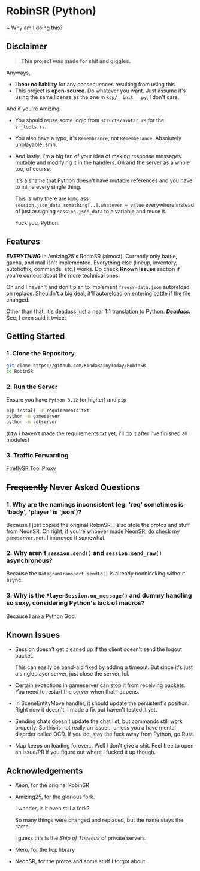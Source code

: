 # RobinSR (Python)
~ Why am I doing this?

## Disclaimer
> **This project was made for shit and giggles.**  

Anyways,
- **I bear no liability** for any consequences resulting from using this.
- This project is **open-source**. Do whatever you want. Just assume it's using the same license as the one in `kcp/__init__.py`, I don't care.

And if you're Amizing,

- You should reuse some logic from `structs/avatar.rs` for the `sr_tools.rs`.

- You also have a typo, it's `Remembrance`, not `Rememberance`. Absolutely unplayable, smh.

- And lastly, I'm a big fan of your idea of making response messages mutable and modifying it in the handlers. Oh and the server as a whole too, of course.
    
    It's a shame that Python doesn't have mutable references and you have to inline every single thing.
    
    This is why there are long ass `session.json_data.something[..].whatever = value` everywhere instead of just assigning `session.json_data` to a variable and reuse it.
    
    Fuck you, Python.

## Features
***EVERYTHING*** in Amizing25's RobinSR (almost). Currently only battle, gacha, and mail isn't implemented. Everything else (lineup, inventory, autohotfix, commands, etc.) works. Do check **Known Issues** section if you're curious about the more technical ones.

Oh and I haven't and don't plan to implement `freesr-data.json` autoreload on replace. Shouldn't a big deal, it'll autoreload on entering battle if the file changed.

Other than that, it's deadass just a near 1:1 translation to Python. ***Deadass.*** See, I even said it twice.

## Getting Started
### 1. Clone the Repository

```bash
git clone https://github.com/KindaRainyToday/RobinSR
cd RobinSR
```

### 2. Run the Server

Ensure you have `Python 3.12` (or higher) and `pip`

```bash
pip install -r requirements.txt
python -m gameserver
python -m sdkserver
```

(btw i haven't made the requirements.txt yet, i'll do it after i've finished all modules)

### 3. Traffic Forwarding

[FireflySR.Tool.Proxy](https://git.xeondev.com/YYHEggEgg/FireflySR.Tool.Proxy/archive/v2.0.0.zip)

## ~~Frequently~~ Never Asked Questions
### 1. Why are the namings inconsistent (eg: 'req' sometimes is 'body', 'player' is 'json')?
Because I just copied the original RobinSR. I also stole the protos and stuff from NeonSR. Oh right, if you're whoever made NeonSR, do check my `gameserver.net`. I improved it somewhat.

### 2. Why aren't `session.send()` and `session.send_raw()` asynchronous?
Because the `DatagramTransport.sendto()` is already nonblocking without async.

### 3. Why is the `PlayerSession.on_message()` and dummy handling so sexy, considering Python's lack of macros?
Because I am a Python God. 

## Known Issues
- Session doesn't get cleaned up if the client doesn't send the logout packet.

    This can easily be band-aid fixed by adding a timeout. But since it's just a singleplayer server, just close the server, lol.

- Certain exceptions in gameserver can stop it from receiving packets. You need to restart the server when that happens.

- In SceneEntityMove handler, it should update the persistent's position. Right now it doesn't. I made a fix but haven't tested it yet.

- Sending chats doesn't update the chat list, but commands still work properly. So this is not really an issue... unless you a have mental disorder called OCD. If you do, stay the fuck away from Python, go Rust.

- Map keeps on loading forever... Well I don't give a shit. Feel free to open an issue/PR if you figure out where I fucked it up though.

## Acknowledgements
- Xeon, for the original RobinSR
- Amizing25, for the glorious fork. 

    I wonder, is it even still a fork?
    
    So many things were changed and replaced, but the name stays the same.
    
    I guess this is the *Ship of Theseus* of private servers.

- Mero, for the kcp library

- NeonSR, for the protos and some stuff I forgot about
